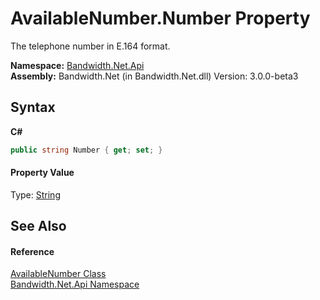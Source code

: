 ﻿# AvailableNumber.Number Property 
 

The telephone number in E.164 format.

**Namespace:**&nbsp;<a href ="N_Bandwidth_Net_Api.md">Bandwidth.Net.Api</a><br />**Assembly:**&nbsp;Bandwidth.Net (in Bandwidth.Net.dll) Version: 3.0.0-beta3

## Syntax

**C#**<br />
``` C#
public string Number { get; set; }
```


#### Property Value
Type: <a href="http://msdn2.microsoft.com/en-us/library/s1wwdcbf" target="_blank">String</a>

## See Also


#### Reference
<a href ="T_Bandwidth_Net_Api_AvailableNumber.md">AvailableNumber Class</a><br /><a href ="N_Bandwidth_Net_Api.md">Bandwidth.Net.Api Namespace</a><br />
